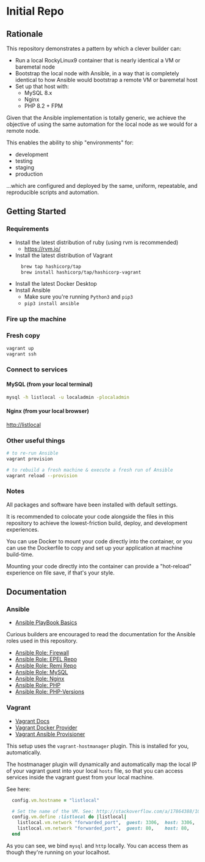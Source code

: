 # Initial Repo

## Rationale

This repository demonstrates a pattern by which a clever builder can:

- Run a local RockyLinux9 container that is nearly identical a VM or baremetal node
- Bootstrap the local node with Ansible, in a way that is completely identical to how Ansible would bootstrap a remote VM or baremetal host
- Set up that host with:
  - MySQL 8.x
  - Nginx
  - PHP 8.2 + FPM

Given that the Ansible implementation is totally generic, we achieve the objective of using the same automation for the local node as we would for a remote node.

This enables the ability to ship "environments" for:

- development
- testing
- staging
- production

...which are configured and deployed by the same, uniform, repeatable, and reproducible scripts and automation.

## Getting Started

### Requirements

- Install the latest distribution of ruby (using rvm is recommended)
  - <https://rvm.io/>
- Install the latest distribution of Vagrant
    ```sh
      brew tap hashicorp/tap
      brew install hashicorp/tap/hashicorp-vagrant
    ```
- Install the latest Docker Desktop
- Install Ansible
  - Make sure you're running `Python3` and `pip3`
  - `pip3 install ansible`

### Fire up the machine

### Fresh copy

```sh
vagrant up
vagrant ssh
```

### Connect to services

#### MySQL (from your local terminal)

```sh
mysql -h listlocal -u localadmin -plocaladmin
```

#### Nginx (from your local browser)

<http://listlocal>

### Other useful things

```sh
# to re-run Ansible
vagrant provision

# to rebuild a fresh machine & execute a fresh run of Ansible
vagrant reload --provision
```

### Notes

All packages and software have been installed with default settings.

It is recommended to colocate your code alongside the files in this repository to achieve the lowest-friction build, deploy, and development experiences.

You can use Docker to mount your code directly into the container, or you can use the Dockerfile to copy and set up your application at machine build-time.

Mounting your code directly into the container can provide a "hot-reload" experience on file save, if that's your style.

## Documentation

### Ansible

- [Ansible PlayBook Basics](https://docs.ansible.com/ansible/latest/getting_started/get_started_playbook.html)

Curious builders are encouraged to read the documentation for the Ansible roles used in this repository.

- [Ansible Role: Firewall](https://github.com/geerlingguy/ansible-role-firewall)
- [Ansible Role: EPEL Repo](https://github.com/geerlingguy/ansible-role-repo-epel)
- [Ansible Role: Remi Repo](https://github.com/geerlingguy/ansible-role-repo-remi)
- [Ansible Role: MySQL](https://github.com/geerlingguy/ansible-role-mysql)
- [Ansible Role: Nginx](https://github.com/geerlingguy/ansible-role-nginx)
- [Ansible Role: PHP](https://github.com/geerlingguy/ansible-role-php)
- [Ansible Role: PHP-Versions](https://github.com/geerlingguy/ansible-role-php-versions)

### Vagrant

- [Vagrant Docs](https://www.vagrantup.com/)
- [Vagrant Docker Provider](https://developer.hashicorp.com/vagrant/docs/providers/docker/basics)
- [Vagrant Ansible Provisioner](https://developer.hashicorp.com/vagrant/docs/provisioning/ansible_intro)

This setup uses the `vagrant-hostmanager` plugin. This is installed for you, automatically.

The hostmanager plugin will dynamically and automatically map the local IP of your vagrant guest into your local `hosts` file, so that you can access services inside the vagrant guest from your local machine.

See here:

```rb
  config.vm.hostname = "listlocal"

  # Set the name of the VM. See: http://stackoverflow.com/a/17864388/100134
  config.vm.define :listlocal do |listlocal|
    listlocal.vm.network "forwarded_port",  guest: 3306,  host: 3306,   protocol: "tcp"
    listlocal.vm.network "forwarded_port",  guest: 80,    host: 80,     protocol: "tcp"
  end
```

As you can see, we bind `mysql` and `http` locally. You can access them as though they're running on your localhost.
